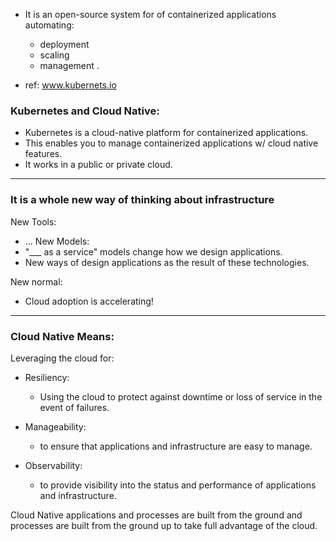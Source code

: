 - It is an open-source system for of containerized applications automating:
	- deployment
	- scaling
	- management .
	
- ref: www.kubernets.io

### Kubernetes and  Cloud Native:

- Kubernetes is a cloud-native platform  for containerized applications.
- This enables you to manage containerized applications w/ cloud native features.
- It works in a public or private cloud.
--- 

### It is a whole new way of thinking about infrastructure

New Tools:
-  ...
New Models:
- "___ as a service" models change how we design applications.
- New ways of design applications as the result of these technologies.

New normal:
- Cloud adoption is accelerating!

---
### Cloud Native Means:
Leveraging the cloud for:

- Resiliency:
	- Using the cloud to protect against downtime or loss of service in the event of failures.
- Manageability:
	- to ensure that applications and  infrastructure are easy to manage.
	
- Observability:
	- to provide visibility into the status and performance of applications and infrastructure.


Cloud Native applications and processes are built from the ground and processes are built from the ground up to take full advantage of the cloud.

